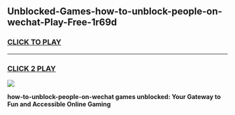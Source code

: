 
## Unblocked-Games-how-to-unblock-people-on-wechat-Play-Free-1r69d
<h3>
<a href="https://premium76.site?title=how-to-unblock-people-on-wechat&ref=21A">CLICK TO PLAY</a></h3>
<hr>

<h3>
<a href="https://premium76.site?title=how-to-unblock-people-on-wechat&ref=21A">CLICK 2 PLAY</a>
  
</h3>

<a href="https://premium76.site?title=how-to-unblock-people-on-wechat&ref=21A"><img src="https://clearcache.store/games.png"></a>


**how-to-unblock-people-on-wechat games unblocked: Your Gateway to Fun and Accessible Online Gaming**
